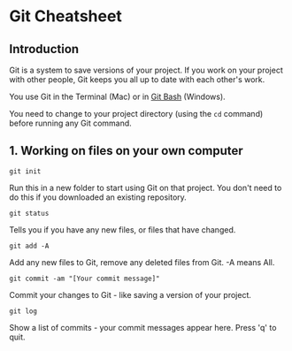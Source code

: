 # Git Cheatsheet

## Introduction

Git is a system to save versions of your project. If you work on your project with other people, Git keeps you all up to date with each other's work.

You use Git in the Terminal (Mac) or in [Git Bash](https://git-scm.com/downloads) (Windows).

You need to change to your project directory (using the `cd` command) before running any Git command.

## 1. Working on files on your own computer

`git init`

Run this in a new folder to start using Git on that project.
You don't need to do this if you downloaded an existing repository.

`git status`

Tells you if you have any new files, or files that have changed.

`git add -A`

Add any new files to Git, remove any deleted files from Git. -A means All.

`git commit -am "[Your commit message]"`

Commit your changes to Git - like saving a version of your project.

`git log`

Show a list of commits - your commit messages appear here. Press 'q' to quit.
